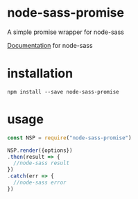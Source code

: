 # node-sass-promise

A simple promise wrapper for node-sass

[Documentation](https://github.com/sass/node-sass) for node-sass

# installation

`npm install --save node-sass-promise`

# usage

```javascript
const NSP = require("node-sass-promise")

NSP.render({options})
.then(result => {
  //node-sass result
})
.catch(err => {
  //node-sass error
})
```
